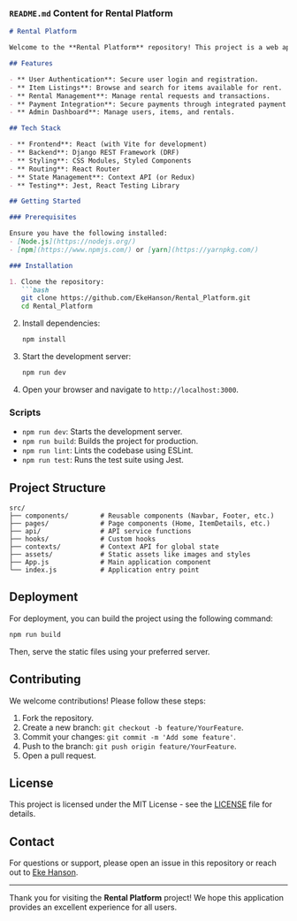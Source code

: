 ### `README.md` Content for Rental Platform

```markdown
# Rental Platform

Welcome to the **Rental Platform** repository! This project is a web application designed to facilitate the renting of items and goods, similar to e-commerce platforms like Jumia and Temu but focused on rental services.

## Features

- ** User Authentication**: Secure user login and registration.
- ** Item Listings**: Browse and search for items available for rent.
- ** Rental Management**: Manage rental requests and transactions.
- ** Payment Integration**: Secure payments through integrated payment gateways.
- ** Admin Dashboard**: Manage users, items, and rentals.

## Tech Stack

- ** Frontend**: React (with Vite for development)
- ** Backend**: Django REST Framework (DRF)
- ** Styling**: CSS Modules, Styled Components
- ** Routing**: React Router
- ** State Management**: Context API (or Redux)
- ** Testing**: Jest, React Testing Library

## Getting Started

### Prerequisites

Ensure you have the following installed:
- [Node.js](https://nodejs.org/)
- [npm](https://www.npmjs.com/) or [yarn](https://yarnpkg.com/)

### Installation

1. Clone the repository:
   ```bash
   git clone https://github.com/EkeHanson/Rental_Platform.git
   cd Rental_Platform
   ```

2. Install dependencies:
   ```bash
   npm install
   ```

3. Start the development server:
   ```bash
   npm run dev
   ```

4. Open your browser and navigate to `http://localhost:3000`.

### Scripts

- `npm run dev`: Starts the development server.
- `npm run build`: Builds the project for production.
- `npm run lint`: Lints the codebase using ESLint.
- `npm run test`: Runs the test suite using Jest.

## Project Structure

```plaintext
src/
├── components/        # Reusable components (Navbar, Footer, etc.)
├── pages/             # Page components (Home, ItemDetails, etc.)
├── api/               # API service functions
├── hooks/             # Custom hooks
├── contexts/          # Context API for global state
├── assets/            # Static assets like images and styles
├── App.js             # Main application component
└── index.js           # Application entry point
```

## Deployment

For deployment, you can build the project using the following command:
```bash
npm run build
```
Then, serve the static files using your preferred server.

## Contributing

We welcome contributions! Please follow these steps:

1. Fork the repository.
2. Create a new branch: `git checkout -b feature/YourFeature`.
3. Commit your changes: `git commit -m 'Add some feature'`.
4. Push to the branch: `git push origin feature/YourFeature`.
5. Open a pull request.

## License

This project is licensed under the MIT License - see the [LICENSE](LICENSE) file for details.

## Contact

For questions or support, please open an issue in this repository or reach out to [Eke Hanson](https://github.com/EkeHanson).

---

Thank you for visiting the **Rental Platform** project! We hope this application provides an excellent experience for all users.
```
